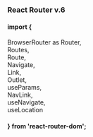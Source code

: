 ### React Router v.6


#### import {<br />
BrowserRouter as Router,<br />
Routes,<br />
Route,<br />
Navigate,<br />
Link,<br />
Outlet,<br />
useParams,<br />
NavLink,<br />
useNavigate,<br />
useLocation<br />
#### } from 'react-router-dom';